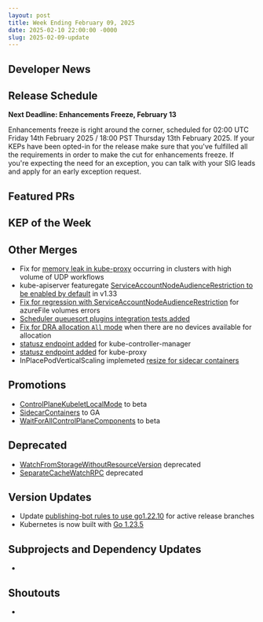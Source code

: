 ```yaml
---
layout: post
title: Week Ending February 09, 2025
date: 2025-02-10 22:00:00 -0000
slug: 2025-02-09-update
---
```


## Developer News


## Release Schedule

**Next Deadline: Enhancements Freeze, February 13**

Enhancements freeze is right around the corner, scheduled for 02:00 UTC Friday 14th February 2025 / 18:00 PST Thursday 13th February 2025. If your KEPs have been opted-in for the release make sure that you've fulfilled all the requirements in order to make the cut for enhancements freeze. If you're expecting the need for an exception, you can talk with your SIG leads and apply for an early exception request.

## Featured PRs


## KEP of the Week


## Other Merges

* Fix for [memory leak in kube-proxy](https://github.com/kubernetes/kubernetes/pull/130032) occurring in clusters with high volume of UDP workflows
* kube-apiserver featuregate [ServiceAccountNodeAudienceRestriction to be enabled by default](https://github.com/kubernetes/kubernetes/pull/130017) in v1.33
* [Fix for regression with ServiceAccountNodeAudienceRestriction](https://github.com/kubernetes/kubernetes/pull/129993) for azureFile volumes errors
* [Scheduler queuesort plugins integration tests added](https://github.com/kubernetes/kubernetes/pull/129750)
* [Fix for DRA allocation `All` mode](https://github.com/kubernetes/kubernetes/pull/129560) when there are no devices available for allocation
* [statusz endpoint added](https://github.com/kubernetes/kubernetes/pull/128991) for kube-controller-manager
* [statusz endpoint added](https://github.com/kubernetes/kubernetes/pull/128989) for kube-proxy
* InPlacePodVerticalScaling implemeted [resize for sidecar containers](https://github.com/kubernetes/kubernetes/pull/128367)

## Promotions

* [ControlPlaneKubeletLocalMode](https://github.com/kubernetes/kubernetes/pull/129956) to beta
* [SidecarContainers](https://github.com/kubernetes/kubernetes/pull/129731) to GA
* [WaitForAllControlPlaneComponents](https://github.com/kubernetes/kubernetes/pull/129620) to beta

## Deprecated

* [WatchFromStorageWithoutResourceVersion](https://github.com/kubernetes/kubernetes/pull/129930) deprecated
* [SeparateCacheWatchRPC](https://github.com/kubernetes/kubernetes/pull/129929) deprecated

## Version Updates

* Update [publishing-bot rules to use go1.22.10](https://github.com/kubernetes/kubernetes/pull/130041) for active release branches
* Kubernetes is now built with [Go 1.23.5](https://github.com/kubernetes/kubernetes/pull/129962)

## Subprojects and Dependency Updates

*

## Shoutouts

* 